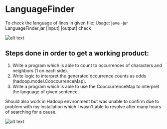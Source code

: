 # LanguageFinder

To check the language of lines in given file:
Usage: java -jar LanguageFinder.jar [input] [output] check 

![alt text](https://i.gyazo.com/a8c86fb5d044e6d34d8bc4da0c5a9a17.png)

## Steps done in order to get a working product:
1) Write a program which is able to count to occurrences of characters and neighbors (1 on each side).
2) Write logic to interpret the generated occurrence counts as odds (hadoop.model.CooccurrenceMap).
3) Write a program which is able to use the CooccurrenceMap to interpret the language of given sentence.

Should also work in Hadoop environment but was unable to confirm due to problem with my installation
which I wasn't able to resolve after many hours of searching for a cause.
  
![alt text](https://i.gyazo.com/087038dea189019b1242040df8273de4.png)
